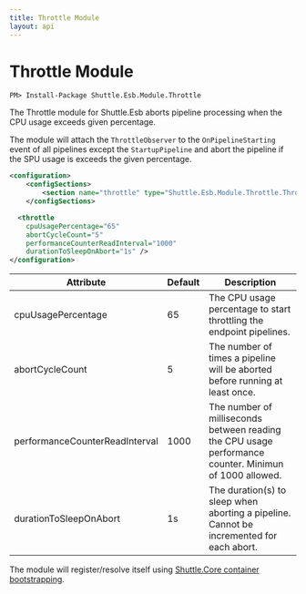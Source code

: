 ```yaml
---
title: Throttle Module
layout: api
---
```

# Throttle Module

```
PM> Install-Package Shuttle.Esb.Module.Throttle
```

The Throttle module for Shuttle.Esb aborts pipeline processing when the CPU usage exceeds given percentage.

The module will attach the `ThrottleObserver` to the `OnPipelineStarting` event of all pipelines except the `StartupPipeline` and abort the pipeline if the SPU usage is exceeds the given percentage.

```xml
<configuration>
    <configSections>
        <section name="throttle" type="Shuttle.Esb.Module.Throttle.ThrottleSection, Shuttle.Esb.Module.Throttle"/>
    </configSections>

  <throttle 
    cpuUsagePercentage="65"
    abortCycleCount="5"
    performanceCounterReadInterval="1000"
    durationToSleepOnAbort="1s" />
</configuration>
```

| Attribute                        | Default     | Description    | 
| ---                            | ---        | ---            | 
| cpuUsagePercentage            | 65        | The CPU usage percentage to start throttling the endpoint pipelines. |
| abortCycleCount                | 5        | The number of times a pipeline will be aborted before running at least once. |
| performanceCounterReadInterval                | 1000        | The number of milliseconds between reading the CPU usage performance counter.  Minimun of 1000 allowed. |
| durationToSleepOnAbort    | 1s        | The duration(s) to sleep when aborting a pipeline.  Cannot be incremented for each abort. |

The module will register/resolve itself using [Shuttle.Core container bootstrapping](http://shuttle.github.io/shuttle-core/overview-container/#bootstrapping).